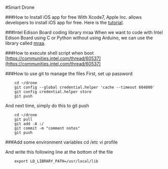 #Smart Drone

###How to Install iOS app for free
With Xcode7, Apple Inc. allows developers to install iOS app for free. Here is the [tutorial](http://bouk.co/blog/sideload-iphone/).

###Intel Edison Board coding library mraa
When we want to code with Intel Edison Board using C or Python without using Arduino, we can use the library called [mraa](https://github.com/intel-iot-devkit/mraa).

###How to execute shell script when boot
[https://communities.intel.com/thread/60537](https://communities.intel.com/thread/60537)

###How to use git to manage the files
First, set up password

        cd ~/drone
        git config --global credential.helper 'cache --timeout 604800'
        git config credential.helper store
        git push

And next time, simply do this to git push
        
        cd ~/drone
        git pull
        git add -A :/
        git commit -m "comment notes"
        git push

###Add some environment variables
        cd /etc
        vi profile

And write this following line at the bottom of the file

        export LD_LIBRARY_PATH=/usr/local/lib
